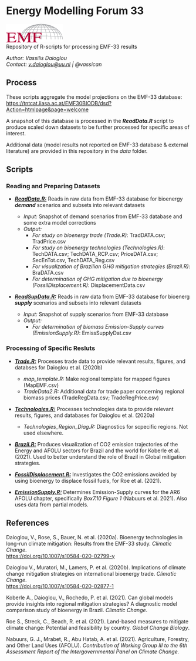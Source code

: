 # Energy Modelling Forum 33  
![](EMF-Logo_v2.1.png) \
Repository of R-scripts for processing EMF-33 results 

*Author: Vassilis Daioglou*\
*Contact: v.daioglou@uu.nl | @vassican*

## Process
These scripts aggregate the model projections on the EMF-33 database: \
https://tntcat.iiasa.ac.at/EMF30BIODB/dsd?Action=htmlpage&page=welcome

A snapshot of this database is processed in the ***ReadData.R*** script to produce scaled down datasets to be further processed for specific areas of interest.

Additional data (model results not reported on EMF-33 database & external literature) are provided in this repository in the *data* folder.

## Scripts
### Reading and Preparing Datasets ###
- [***ReadData.R:***](https://github.com/VassilisDaioglou/EMF33/blob/master/script/ReadData.R) Reads in raw data from EMF-33 database for bioenergy ***demand*** scenarios and subsets into relevant datasets 
  - *Input:* Snapshot of demand scenarios from EMF-33 database and some extra model corrections
  - *Output:* 
    - *For study on bioenergy trade (Trade.R)*: TradDATA.csv; TradPrice.csv
    - *For study on bioenergy technologies (Technologies.R)*: TechDATA.csv; TechDATA_RCP.csv; PriceDATA.csv; SecEnTot.csv, TechDATA_Reg.csv
    - *For visualization of Brazilian GHG mitigation strategies (Brazil.R)*: BraDATA.csv
    - *For determination of GHG mitigation due to bioenergy (FossilDisplacement.R)*: DisplacementData.csv

- [***ReadSupData.R:***](https://github.com/VassilisDaioglou/EMF33/blob/master/script/ReadSupData.R) Reads in raw data from EMF-33 database for bioenerg ***supply*** scenarios and subsets into relevant datasets 
  - *Input:* Snapshot of supply scenarios from EMF-33 database 
  - *Output:* 
    - *For determination of biomass Emission-Supply curves (EmissionSupply.R)*: EmissSupplyDat.csv

### Processing of Specific Resluts ###
- [***Trade.R:***](https://github.com/VassilisDaioglou/EMF33/blob/master/script/Trade.R) Processes trade data to provide relevant results, figures, and databses for Daioglou et al. (2020b)
  - *map_template.R:* Make regional template for mapped figures (MapEMF.csv)
  - *TradeData2.R:* Additional data for trade paper concerning regional biomass prices (TradeRegData.csv; TradeRegPrice.csv)

- [***Technologies.R:***](https://github.com/VassilisDaioglou/EMF33/blob/master/script/Technologies.R) Processes technologies data to provide relevant results, figures, and databases for Daioglou et al. (2020a)
  - *Technologies_Region_Diag.R:* Diagnostics for scpecific regions. Not used elsewhere.

- [***Brazil.R:***](https://github.com/VassilisDaioglou/EMF33/blob/master/script/Brazil.R) Produces visualization of CO2 emission trajectories of the Energy and AFOLU sectors for Brazil and the world for Koberle et al. (2021). 
	Used to	better understand the role of Brazil in Global mitigation strategies. 

- [***FossilDisplacement.R:***](https://github.com/VassilisDaioglou/EMF33/blob/master/script/FossilDisplacement.R) Investigates the CO2 emissions avoided by using bioenergy to  displace fossil fuels, for Roe et al. (2021). 

- [***EmissionSupply.R:***](https://github.com/VassilisDaioglou/EMF33/blob/master/script/EmissionSupply.R) Determines Emission-Supply curves for the AR6 AFOLU chapter, specifically *Box7.10 Figure 1* (Nabuurs et al. 2021). Also uses data from partial models. 

## References
Daioglou, V., Rose, S., Bauer, N. et al. (2020a). Bioenergy technologies in long-run climate mitigation: Results from the EMF-33 study. *Climatic Change*.\
 https://doi.org/10.1007/s10584-020-02799-y

Daioglou V., Muratori, M., Lamers, P. et al. (2020b). Implications of climate change mitigation strategies on international bioenergy trade. *Climatic Change*. \
https://doi.org/10.1007/s10584-020-02877-1

Koberle A., Daioglou, V., Rochedo, P. et al. (2021). Can global models provide insights into regional mitigation strategies? A diagnostic model comparison study of bioenergy in Brazil. *Climatic Change*. 

Roe S., Streck, C., Beach, R. et al. (2021). Land-based measures to mitigate climate change: Potential and feasibility by country. *Global Change Biology*. 

Nabuurs, G. J., Mrabet, R., Abu Hatab, A. et al. (2021). Agriculture, Forestry, and Other Land Uses (AFOLU). *Contribution of Working Group III to the 6th Assessment Report of the Intergovernmental Panel on Climate Change.*
